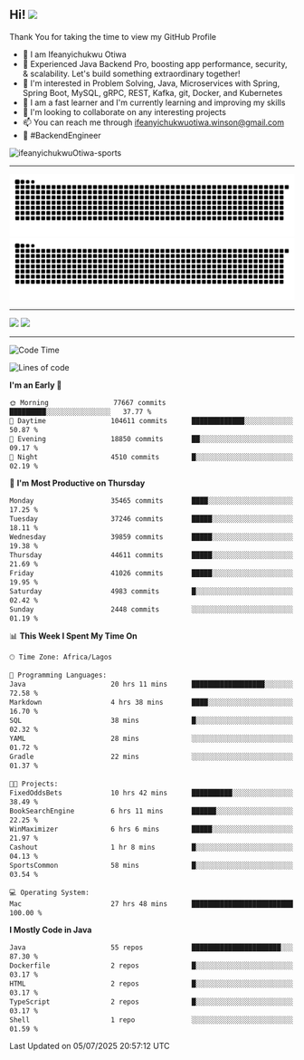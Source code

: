 <!-- BLOG-POST-LIST:START --><!-- BLOG-POST-LIST:END -->

## Hi! <img src="https://media.giphy.com/media/hvRJCLFzcasrR4ia7z/giphy.gif" width="4%"> 

Thank You for taking the time to view my GitHub Profile

- 👋 I am Ifeanyichukwu Otiwa
- 🚀 Experienced Java Backend Pro, boosting app performance, security, & scalability. Let's build something extraordinary together!
- 👀 I'm interested in Problem Solving, Java, Microservices with Spring, Spring Boot, MySQL, gRPC, REST, Kafka, git, Docker, and Kubernetes
- 🌱 I am a fast learner and I'm currently learning and improving my skills
- 💞️ I'm looking to collaborate on any interesting projects
- 📫 You can reach me through ifeanyichukwuotiwa.winson@gmail.com
- 🚀 #BackendEngineer

<p align="left" marginTop="10px"> <img src="https://komarev.com/ghpvc/?username=ifeanyichukwuOtiwa-sports&label=Profile%20views&color=0e75b6&style=for-the-badge" alt="ifeanyichukwuOtiwa-sports" /> </p>

***

<!--🐍📈SNAKEGRAPH / 🌐WEBSITE: https://github.com/Platane/snk -->
![github contribution grid snake animation](https://raw.githubusercontent.com/ifeanyichukwuOtiwa-sports/ifeanyichukwuOtiwa-sports/output/github-contribution-grid-snake-dark.svg#gh-dark-mode-only)![github contribution grid snake animation](https://raw.githubusercontent.com/ifeanyichukwuOtiwa-sports/ifeanyichukwuOtiwa-sports/output/github-contribution-grid-snake.svg#gh-light-mode-only)

***

<p float="left">
  <img float="left" src="https://github-readme-stats.vercel.app/api?username=ifeanyichukwuOtiwa-sports&count_private=true&include_all_commits=true&theme=react&show_icons=true" />
  <img float="right" src="https://github-readme-stats.vercel.app/api/top-langs/?username=ifeanyichukwuOtiwa-sports&layout=compact&show_icons=true&theme=react" /> 
</p>

***



<!--START_SECTION:waka-->
![Code Time](http://img.shields.io/badge/Code%20Time-3%2C920%20hrs%2041%20mins-blue)

![Lines of code](https://img.shields.io/badge/From%20Hello%20World%20I%27ve%20Written-56.1%20million%20lines%20of%20code-blue)

**I'm an Early 🐤** 

```text
🌞 Morning                77667 commits       █████████░░░░░░░░░░░░░░░░   37.77 % 
🌆 Daytime                104611 commits      █████████████░░░░░░░░░░░░   50.87 % 
🌃 Evening                18850 commits       ██░░░░░░░░░░░░░░░░░░░░░░░   09.17 % 
🌙 Night                  4510 commits        █░░░░░░░░░░░░░░░░░░░░░░░░   02.19 % 
```
📅 **I'm Most Productive on Thursday** 

```text
Monday                   35465 commits       ████░░░░░░░░░░░░░░░░░░░░░   17.25 % 
Tuesday                  37246 commits       █████░░░░░░░░░░░░░░░░░░░░   18.11 % 
Wednesday                39859 commits       █████░░░░░░░░░░░░░░░░░░░░   19.38 % 
Thursday                 44611 commits       █████░░░░░░░░░░░░░░░░░░░░   21.69 % 
Friday                   41026 commits       █████░░░░░░░░░░░░░░░░░░░░   19.95 % 
Saturday                 4983 commits        █░░░░░░░░░░░░░░░░░░░░░░░░   02.42 % 
Sunday                   2448 commits        ░░░░░░░░░░░░░░░░░░░░░░░░░   01.19 % 
```


📊 **This Week I Spent My Time On** 

```text
🕑︎ Time Zone: Africa/Lagos

💬 Programming Languages: 
Java                     20 hrs 11 mins      ██████████████████░░░░░░░   72.58 % 
Markdown                 4 hrs 38 mins       ████░░░░░░░░░░░░░░░░░░░░░   16.70 % 
SQL                      38 mins             █░░░░░░░░░░░░░░░░░░░░░░░░   02.32 % 
YAML                     28 mins             ░░░░░░░░░░░░░░░░░░░░░░░░░   01.72 % 
Gradle                   22 mins             ░░░░░░░░░░░░░░░░░░░░░░░░░   01.37 % 

🐱‍💻 Projects: 
FixedOddsBets            10 hrs 42 mins      ██████████░░░░░░░░░░░░░░░   38.49 % 
BookSearchEngine         6 hrs 11 mins       ██████░░░░░░░░░░░░░░░░░░░   22.25 % 
WinMaximizer             6 hrs 6 mins        █████░░░░░░░░░░░░░░░░░░░░   21.97 % 
Cashout                  1 hr 8 mins         █░░░░░░░░░░░░░░░░░░░░░░░░   04.13 % 
SportsCommon             58 mins             █░░░░░░░░░░░░░░░░░░░░░░░░   03.54 % 

💻 Operating System: 
Mac                      27 hrs 48 mins      █████████████████████████   100.00 % 
```

**I Mostly Code in Java** 

```text
Java                     55 repos            ██████████████████████░░░   87.30 % 
Dockerfile               2 repos             █░░░░░░░░░░░░░░░░░░░░░░░░   03.17 % 
HTML                     2 repos             █░░░░░░░░░░░░░░░░░░░░░░░░   03.17 % 
TypeScript               2 repos             █░░░░░░░░░░░░░░░░░░░░░░░░   03.17 % 
Shell                    1 repo              ░░░░░░░░░░░░░░░░░░░░░░░░░   01.59 % 
```




 Last Updated on 05/07/2025 20:57:12 UTC
<!--END_SECTION:waka-->

<!--
<p align="center">
![trophy](https://github-profile-trophy.vercel.app/?username=ifeanyichukwuOtiwa-sports&theme=onedark) (https://github.com/ryo-ma/github-profile-trophy)
</p>
-->

<!---
ifeanyi-otiwa/ifeanyi-otiwa is a ✨ special ✨ repository because its `README.md` (this file) appears on your GitHub profile.
You can click the Preview link to take a look at your changes.
--->
